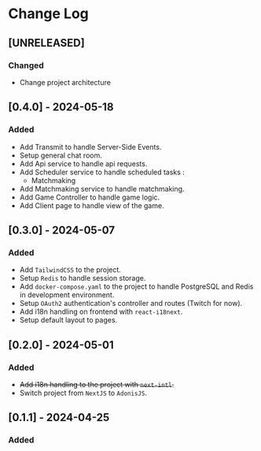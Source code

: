 # Change Log

## [UNRELEASED]

### Changed
- Change project architecture

## [0.4.0] - 2024-05-18

### Added
- Add Transmit to handle Server-Side Events.
- Setup general chat room.
- Add Api service to handle api requests.
- Add Scheduler service to handle scheduled tasks :
  - Matchmaking
- Add Matchmaking service to handle matchmaking.
- Add Game Controller to handle game logic.
- Add Client page to handle view of the game.

## [0.3.0] - 2024-05-07

### Added

- Add `TailwindCSS` to the project.
- Setup `Redis` to handle session storage.
- Add `docker-compose.yaml` to the project to handle PostgreSQL and Redis in development environment.
- Setup `OAuth2` authentication's controller and routes (Twitch for now).
- Add i18n handling on frontend with `react-i18next`.
- Setup default layout to pages.

## [0.2.0] - 2024-05-01

### Added

- ~~Add i18n handling to the project with `next-intl`.~~
- Switch project from `NextJS` to `AdonisJS`.

## [0.1.1] - 2024-04-25

### Added
